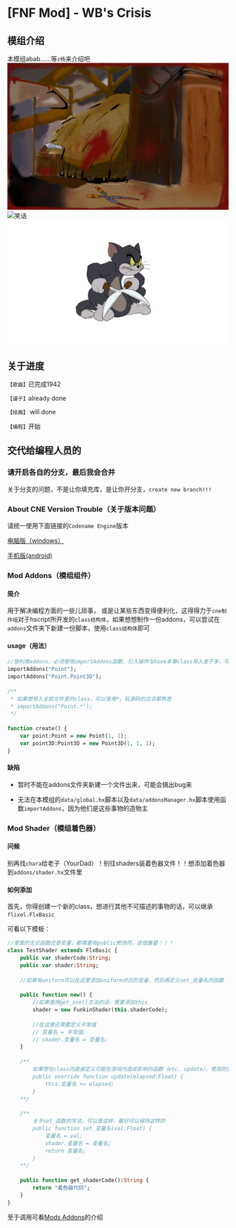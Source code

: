 # [FNF Mod] - WB's Crisis
## 模组介绍
本模组abab......等`z杨`来介绍吧
![](https://github.com/VapireMox/The-blood-WB--By-CNE/blob/YourDad/source/场景草稿.jpg)
![笑话](https://github.com/VapireMox/The-blood-WB--By-CNE/blob/YourDad/source/Image_38517362154756.png)
![](https://github.com/VapireMox/The-blood-WB--By-CNE/blob/YourDad/source/一阶段.png)

## 关于进度
`【歌曲】`已完成1942

`【谱子】`already done

`【绘画】` will done

`【编程】`开始

## 交代给编程人员的

### 请开启各自的分支，最后我会合并
关于分支的问题，不是让你填充库，是让你开分支，`create new branch!!!`

### About CNE Version Trouble（关于版本问题）
请统一使用下面链接的`Codename Engine`版本

[电脑版（windows）](https://nightly.link/CodenameCrew/CodenameEngine/workflows/windows/main/Codename%20Engine.zip)

[手机版(android)](https://nightly.link/MobilePorting/CodenameEngine-Mobile/workflows/android/cne-pr/Codename%20Engine.zip)

### Mod Addons（模组组件）
#### 简介
用于解决编程方面的一些儿琐事， 或是让某些东西变得便利化，这得得力于`cne制作组`对于hscript所开发的`class结构体`，如果想想制作一份addons，可以尝试在`addons`文件夹下新建一份脚本，使用`class结构体`即可

#### usage（用法）
```haxe
//想利用addons，必须使用importAddons函数，引入操作与haxe本尊class导入差不多，可看以下操作
importAddons("Point");
importAddons("Point.Point3D");

/**
 * 如果想导入全部文件里的class，可以使用*，玩源码的应该都熟悉
 * importAddons("Point.*");
 */

function create() {
    var point:Point = new Point(1, 1);
    var point3D:Point3D = new Point3D(1, 1, 1);
}
```
#### 缺陷
* 暂时不能在addons文件夹新建一个文件出来，可能会搞出bug来
  
* 无法在本模组的`data/global.hx`脚本以及`data/addonsManager.hx`脚本使用函数`importAddons`，因为他们是这些事物的造物主

### Mod Shader（模组着色器）
#### 问候
别再找`chara`给老子（YourDad）！别往shaders装着色器文件！！想添加着色器到`addons/shader.hx`文件里

#### 如何添加
首先，你得创建一个新的class，想进行其他不可描述的事物的话，可以继承`flixel.FlxBasic`

可看以下模板：
```haxe
//里面的无论函数还是变量，都需要有public修饰符，这很重要！！！
class TestShader extends FlxBasic {
    public var shaderCode:String;
    public var shader:String;

    //如果有uniform可以在这里添加uniform对应的变量，然后再定义set_变量名的函数

    public function new() {
        //如果使用get_xxx()方法的话，需要添加this
        shader = new FunkinShader(this.shaderCode);

        //在这里还需要定义平常值
        // 变量名 = 平常值;
        // shader.变量名 = 变量名;
    }

    /**
        如果想在class内直接定义可能在游戏内造成影响的函数（etc. update），使用的变量名必须添加this，否则无法对其shader里的变量正真的修改
        public override function update(elapsed:Float) {
            this.变量名 += elapsed;
        }
    **/

    /**
        关于set_函数的写法，可以是这样，最好可以保持这样的
        public function set_变量名(val:Float) {
            变量名 = val;
            shader.变量名 = 变量名;
            return 变量名;
        }
    **/

    public function get_shaderCode():String {
        return "着色器代码";
    }
}
```
至于调用可看[Mods Addons](https://github.com/VapireMox/The-blood-WB--By-CNE?tab=readme-ov-file#mod-addons%E6%A8%A1%E7%BB%84%E7%BB%84%E4%BB%B6)的介绍
